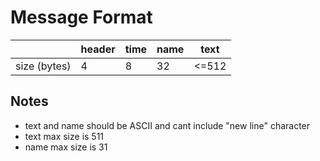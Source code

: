 
# Message Format

|              | header | time | name | text  |
|--------------|--------|------|------|-------|
| size (bytes) | 4      | 8    | 32   | <=512 |


## Notes
* text and name should be ASCII and cant include "new line" character
* text max size is 511
* name max size is 31

